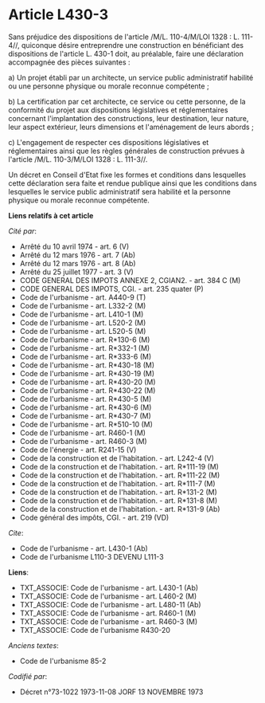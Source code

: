 # Article L430-3

Sans préjudice des dispositions de l'article /M/L. 110-4/M/LOI  1328 : L. 111-4//, quiconque désire entreprendre une
construction en bénéficiant des dispositions de l'article L. 430-1 doit, au préalable, faire une déclaration accompagnée des
pièces suivantes :

a) Un projet établi par un architecte, un service public administratif habilité ou une personne physique ou morale reconnue
compétente ;

b) La certification par cet architecte, ce service ou cette personne, de la conformité du projet aux dispositions
législatives et réglementaires concernant l'implantation des constructions, leur destination, leur nature, leur aspect
extérieur, leurs dimensions et l'aménagement de leurs abords ;

c) L'engagement de respecter ces dispositions législatives et réglementaires ainsi que les règles générales de construction
prévues à l'article /M/L. 110-3/M/LOI  1328 : L. 111-3//.

Un décret en Conseil d'Etat fixe les formes et conditions dans lesquelles cette déclaration sera faite et rendue publique
ainsi que les conditions dans lesquelles le service public administratif sera habilité et la personne physique ou morale
reconnue compétente.

**Liens relatifs à cet article**

_Cité par_:

  - Arrêté du 10 avril 1974 - art. 6 (V)
  - Arrêté du 12 mars 1976 - art. 7 (Ab)
  - Arrêté du 12 mars 1976 - art. 8 (Ab)
  - Arrêté du 25 juillet 1977 - art. 3 (V)
  - CODE GENERAL DES IMPOTS ANNEXE 2, CGIAN2. - art. 384 C (M)
  - CODE GENERAL DES IMPOTS, CGI. - art. 235 quater (P)
  - Code de l'urbanisme - art. A440-9 (T)
  - Code de l'urbanisme - art. L332-2 (M)
  - Code de l'urbanisme - art. L410-1 (M)
  - Code de l'urbanisme - art. L520-2 (M)
  - Code de l'urbanisme - art. L520-5 (M)
  - Code de l'urbanisme - art. R*130-6 (M)
  - Code de l'urbanisme - art. R*332-1 (M)
  - Code de l'urbanisme - art. R*333-6 (M)
  - Code de l'urbanisme - art. R*430-18 (M)
  - Code de l'urbanisme - art. R*430-19 (M)
  - Code de l'urbanisme - art. R*430-20 (M)
  - Code de l'urbanisme - art. R*430-22 (M)
  - Code de l'urbanisme - art. R*430-5 (M)
  - Code de l'urbanisme - art. R*430-6 (M)
  - Code de l'urbanisme - art. R*430-7 (M)
  - Code de l'urbanisme - art. R*510-10 (M)
  - Code de l'urbanisme - art. R460-1 (M)
  - Code de l'urbanisme - art. R460-3 (M)
  - Code de l'énergie - art. R241-15 (V)
  - Code de la construction et de l'habitation. - art. L242-4 (V)
  - Code de la construction et de l'habitation. - art. R*111-19 (M)
  - Code de la construction et de l'habitation. - art. R*111-22 (M)
  - Code de la construction et de l'habitation. - art. R*111-7 (M)
  - Code de la construction et de l'habitation. - art. R*131-2 (M)
  - Code de la construction et de l'habitation. - art. R*131-8 (M)
  - Code de la construction et de l'habitation. - art. R*131-9 (Ab)
  - Code général des impôts, CGI. - art. 219 (VD)

_Cite_:

  - Code de l'urbanisme - art. L430-1 (Ab)
  - Code de l'urbanisme L110-3 DEVENU L111-3

**Liens**:

  - TXT_ASSOCIE: Code de l'urbanisme - art. L430-1 (Ab)
  - TXT_ASSOCIE: Code de l'urbanisme - art. L460-2 (M)
  - TXT_ASSOCIE: Code de l'urbanisme - art. L480-11 (Ab)
  - TXT_ASSOCIE: Code de l'urbanisme - art. R460-1 (M)
  - TXT_ASSOCIE: Code de l'urbanisme - art. R460-3 (M)
  - TXT_ASSOCIE: Code de l'urbanisme R430-20

_Anciens textes_:

  - Code de l'urbanisme 85-2

_Codifié par_:

  - Décret n°73-1022 1973-11-08 JORF 13 NOVEMBRE 1973
